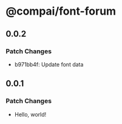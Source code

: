 # @compai/font-forum

## 0.0.2

### Patch Changes

- b971bb4f: Update font data

## 0.0.1

### Patch Changes

- Hello, world!
